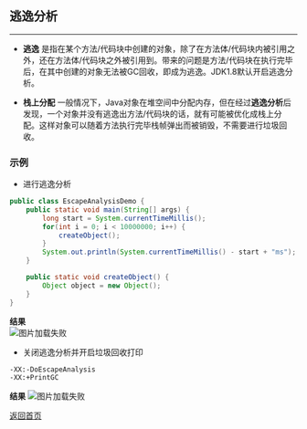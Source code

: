 ## **逃逸分析**
-------------

* **逃逸** 是指在某个方法/代码块中创建的对象，除了在方法体/代码块内被引用之外，还在方法体/代码块之外被引用到。带来的问题是方法/代码块在执行完毕后，在其中创建的对象无法被GC回收，即成为逃逸。JDK1.8默认开启逃逸分析。

* **栈上分配** 一般情况下，Java对象在堆空间中分配内存，但在经过**逃逸分析**后发现，一个对象并没有逃逸出方法/代码块的话，就有可能被优化成栈上分配。这样对象可以随着方法执行完毕栈帧弹出而被销毁，不需要进行垃圾回收。

### **示例**
* 进行逃逸分析
``` java
public class EscapeAnalysisDemo {
    public static void main(String[] args) {
        long start = System.currentTimeMillis();
        for(int i = 0; i < 10000000; i++) {
            createObject();
        }
        System.out.println(System.currentTimeMillis() - start + "ms");
    }

    public static void createObject() {
        Object object = new Object();
    }
}
```
**结果**  
![图片加载失败](https://maxwell-l.github.io/WriteSomething/image/escapeanalysis1.png)  


* 关闭逃逸分析并开启垃圾回收打印
``` markdown
-XX:-DoEscapeAnalysis
-XX:+PrintGC
```
**结果**
![图片加载失败](https://maxwell-l.github.io/WriteSomething/image/escapeanalysis2.png)  



[返回首页](https://maxwell-l.github.io/WriteSomething)